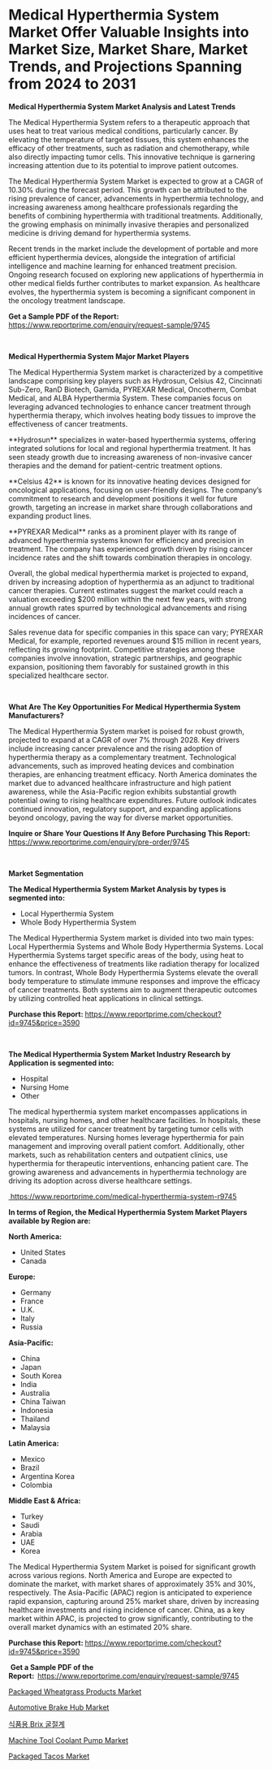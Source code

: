 <p><h1>Medical Hyperthermia System Market Offer Valuable Insights into Market Size, Market Share, Market Trends, and Projections Spanning from 2024 to 2031</h1></p><p><strong>Medical Hyperthermia System Market Analysis and Latest Trends</strong></p>
<p><p>The Medical Hyperthermia System refers to a therapeutic approach that uses heat to treat various medical conditions, particularly cancer. By elevating the temperature of targeted tissues, this system enhances the efficacy of other treatments, such as radiation and chemotherapy, while also directly impacting tumor cells. This innovative technique is garnering increasing attention due to its potential to improve patient outcomes.</p><p>The Medical Hyperthermia System Market is expected to grow at a CAGR of 10.30% during the forecast period. This growth can be attributed to the rising prevalence of cancer, advancements in hyperthermia technology, and increasing awareness among healthcare professionals regarding the benefits of combining hyperthermia with traditional treatments. Additionally, the growing emphasis on minimally invasive therapies and personalized medicine is driving demand for hyperthermia systems.</p><p>Recent trends in the market include the development of portable and more efficient hyperthermia devices, alongside the integration of artificial intelligence and machine learning for enhanced treatment precision. Ongoing research focused on exploring new applications of hyperthermia in other medical fields further contributes to market expansion. As healthcare evolves, the hyperthermia system is becoming a significant component in the oncology treatment landscape.</p></p>
<p><strong>Get a Sample PDF of the Report:&nbsp;</strong> <a href="https://www.reportprime.com/enquiry/request-sample/9745">https://www.reportprime.com/enquiry/request-sample/9745</a></p>
<p>&nbsp;</p>
<p><strong>Medical Hyperthermia System Major Market Players</strong></p>
<p><p>The Medical Hyperthermia System market is characterized by a competitive landscape comprising key players such as Hydrosun, Celsius 42, Cincinnati Sub-Zero, RanD Biotech, Gamida, PYREXAR Medical, Oncotherm, Combat Medical, and ALBA Hyperthermia System. These companies focus on leveraging advanced technologies to enhance cancer treatment through hyperthermia therapy, which involves heating body tissues to improve the effectiveness of cancer treatments.</p><p>**Hydrosun** specializes in water-based hyperthermia systems, offering integrated solutions for local and regional hyperthermia treatment. It has seen steady growth due to increasing awareness of non-invasive cancer therapies and the demand for patient-centric treatment options.</p><p>**Celsius 42** is known for its innovative heating devices designed for oncological applications, focusing on user-friendly designs. The company’s commitment to research and development positions it well for future growth, targeting an increase in market share through collaborations and expanding product lines.</p><p>**PYREXAR Medical** ranks as a prominent player with its range of advanced hyperthermia systems known for efficiency and precision in treatment. The company has experienced growth driven by rising cancer incidence rates and the shift towards combination therapies in oncology.</p><p>Overall, the global medical hyperthermia market is projected to expand, driven by increasing adoption of hyperthermia as an adjunct to traditional cancer therapies. Current estimates suggest the market could reach a valuation exceeding $200 million within the next few years, with strong annual growth rates spurred by technological advancements and rising incidences of cancer.</p><p>Sales revenue data for specific companies in this space can vary; PYREXAR Medical, for example, reported revenues around $15 million in recent years, reflecting its growing footprint. Competitive strategies among these companies involve innovation, strategic partnerships, and geographic expansion, positioning them favorably for sustained growth in this specialized healthcare sector.</p></p>
<p>&nbsp;</p>
<p><strong>What Are The Key Opportunities For Medical Hyperthermia System Manufacturers?</strong></p>
<p><p>The Medical Hyperthermia System market is poised for robust growth, projected to expand at a CAGR of over 7% through 2028. Key drivers include increasing cancer prevalence and the rising adoption of hyperthermia therapy as a complementary treatment. Technological advancements, such as improved heating devices and combination therapies, are enhancing treatment efficacy. North America dominates the market due to advanced healthcare infrastructure and high patient awareness, while the Asia-Pacific region exhibits substantial growth potential owing to rising healthcare expenditures. Future outlook indicates continued innovation, regulatory support, and expanding applications beyond oncology, paving the way for diverse market opportunities.</p></p>
<p><strong>Inquire or Share Your Questions If Any Before Purchasing This Report:</strong> <a href="https://www.reportprime.com/enquiry/pre-order/9745">https://www.reportprime.com/enquiry/pre-order/9745</a></p>
<p>&nbsp;</p>
<p><strong>Market Segmentation</strong></p>
<p><strong>The Medical Hyperthermia System Market Analysis by types is segmented into:</strong></p>
<p><ul><li>Local Hyperthermia System</li><li>Whole Body Hyperthermia System</li></ul></p>
<p><p>The Medical Hyperthermia System market is divided into two main types: Local Hyperthermia Systems and Whole Body Hyperthermia Systems. Local Hyperthermia Systems target specific areas of the body, using heat to enhance the effectiveness of treatments like radiation therapy for localized tumors. In contrast, Whole Body Hyperthermia Systems elevate the overall body temperature to stimulate immune responses and improve the efficacy of cancer treatments. Both systems aim to augment therapeutic outcomes by utilizing controlled heat applications in clinical settings.</p></p>
<p><strong>Purchase this Report:&nbsp;</strong><a href="https://www.reportprime.com/checkout?id=9745&price=3590">https://www.reportprime.com/checkout?id=9745&price=3590</a></p>
<p>&nbsp;</p>
<p><strong>The Medical Hyperthermia System Market Industry Research by Application is segmented into:</strong></p>
<p><ul><li>Hospital</li><li>Nursing Home</li><li>Other</li></ul></p>
<p><p>The medical hyperthermia system market encompasses applications in hospitals, nursing homes, and other healthcare facilities. In hospitals, these systems are utilized for cancer treatment by targeting tumor cells with elevated temperatures. Nursing homes leverage hyperthermia for pain management and improving overall patient comfort. Additionally, other markets, such as rehabilitation centers and outpatient clinics, use hyperthermia for therapeutic interventions, enhancing patient care. The growing awareness and advancements in hyperthermia technology are driving its adoption across diverse healthcare settings.</p></p>
<p><a href="https://www.reportprime.com/medical-hyperthermia-system-r9745">&nbsp;https://www.reportprime.com/medical-hyperthermia-system-r9745</a></p>
<p><strong>In terms of Region, the Medical Hyperthermia System Market Players available by Region are:</strong></p>
<p>
    <p> <strong> North America: </strong>
        <ul>
            <li>United States</li>
            <li>Canada</li>
        </ul>
        </p> 
    <p> <strong> Europe: </strong>
        <ul>
            <li>Germany</li>
            <li>France</li>
            <li>U.K.</li>
            <li>Italy</li>
            <li>Russia</li>
        </ul>
        </p> 
    <p> <strong> Asia-Pacific: </strong>
        <ul>
            <li>China</li>
            <li>Japan</li>
            <li>South Korea</li>
            <li>India</li>
            <li>Australia</li>
            <li>China Taiwan</li>
            <li>Indonesia</li>
            <li>Thailand</li>
            <li>Malaysia</li>
        </ul>
        </p> 
    <p> <strong> Latin America: </strong>
        <ul>
            <li>Mexico</li>
            <li>Brazil</li>
            <li>Argentina Korea</li>
            <li>Colombia</li>
        </ul>
        </p> 
    <p> <strong> Middle East & Africa: </strong>
        <ul>
            <li>Turkey</li>
            <li>Saudi</li>
            <li>Arabia</li>
            <li>UAE</li>
            <li>Korea</li>
        </ul>
    </p>
    </p>
<p><p>The Medical Hyperthermia System Market is poised for significant growth across various regions. North America and Europe are expected to dominate the market, with market shares of approximately 35% and 30%, respectively. The Asia-Pacific (APAC) region is anticipated to experience rapid expansion, capturing around 25% market share, driven by increasing healthcare investments and rising incidence of cancer. China, as a key market within APAC, is projected to grow significantly, contributing to the overall market dynamics with an estimated 20% share.</p></p>
<p><strong>Purchase this Report: </strong><a href="https://www.reportprime.com/checkout?id=9745&price=3590">https://www.reportprime.com/checkout?id=9745&price=3590</a></p>
<p>&nbsp;<strong>Get a Sample PDF of the Report:&nbsp;&nbsp;</strong><a href="https://www.reportprime.com/enquiry/request-sample/9745">https://www.reportprime.com/enquiry/request-sample/9745</a></p>
<p><strong></strong></p>
<p><p><a href="https://medium.com/@juliajacobs244/the-packaged-wheatgrass-products-market-insights-report-offers-an-in-depth-and-thorough-analysis-14d2ef419ad5">Packaged Wheatgrass Products Market</a></p><p><a href="https://issuu.com/reportprime-2/docs/automotive-brake-hub-market-size-20_6f0c2ee59af952">Automotive Brake Hub Market</a></p><p><a href="https://medium.com/@melodyfunk1988/brix-refractometers-for-food-market-%EC%9D%98-%EA%B8%80%EB%A1%9C%EB%B2%8C-%EC%8B%9C%EC%9E%A5-%EA%B0%9C%EC%9A%94%EB%8A%94-%EC%A0%84-%EC%84%B8%EA%B3%84-%EB%B0%8F-%EC%A3%BC%EC%9A%94-%EC%8B%9C%EC%9E%A5%EC%9D%98-%EC%82%B0%EC%97%85%EC%97%90-%EC%98%81%ED%96%A5%EC%9D%84-%EB%AF%B8%EC%B9%98%EB%8A%94-%EC%A3%BC%EC%9A%94-%ED%8A%B8%EB%A0%8C%EB%93%9C%EC%97%90-%EB%8C%80%ED%95%9C-%EB%8F%85%ED%8A%B9%ED%95%9C-%EA%B4%80%EC%A0%90%EC%9D%84-e45b4e8e6f15">식품용 Brix 굴절계</a></p><p><a href="https://issuu.com/reportprime-2/docs/machine-tool-coolant-pump-market-si_fc466c98792c64">Machine Tool Coolant Pump Market</a></p><p><a href="https://medium.com/@juliajacobs244/the-packaged-tacos-industry-analysis-report-offers-a-comprehensive-and-current-examination-of-the-71195ee3e1a3">Packaged Tacos Market</a></p></p>